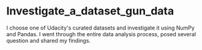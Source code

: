 # Investigate_a_dataset_gun_data
I choose one of Udacity's curated datasets and investigate it using NumPy and Pandas. I went through the entire data analysis process, posed several question and shared my findings.
